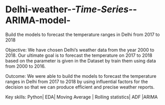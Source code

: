 # Delhi-weather-_-Time-Series-_-ARIMA-model-
Build the models to forecast the temperature ranges in Delhi from 2017 to 2018 


Objective: We have chosen Delhi’s weather data from the year 2000 to 2018. Our ultimate goal is to forecast the temperature on 2017 to 2018 based on the parameter is given in the Dataset by train them using data from 2000 to 2016.   

Outcome: We were able to build the models to forecast the temperature ranges in Delhi from 2017 to 2018 by using influential factors for the decision so that we can produce efficient and precise weather reports. 
 
Key skills: Python| EDA| Moving Average | Rolling statistics| ADF |ARIMA 
